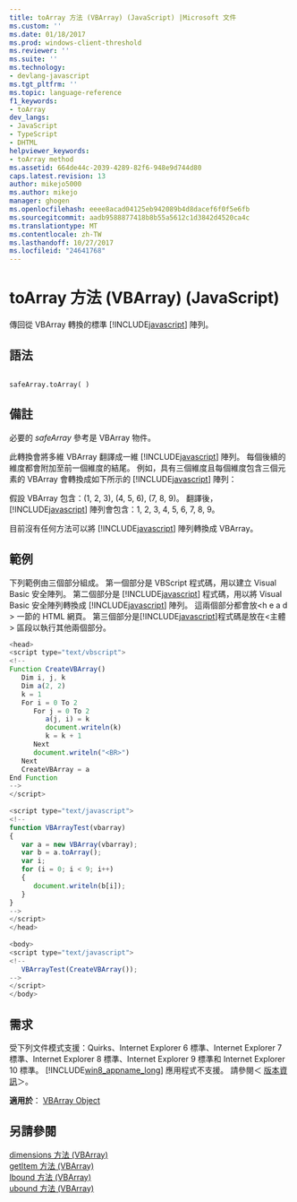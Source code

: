 ```yaml
---
title: toArray 方法 (VBArray) (JavaScript) |Microsoft 文件
ms.custom: ''
ms.date: 01/18/2017
ms.prod: windows-client-threshold
ms.reviewer: ''
ms.suite: ''
ms.technology:
- devlang-javascript
ms.tgt_pltfrm: ''
ms.topic: language-reference
f1_keywords:
- toArray
dev_langs:
- JavaScript
- TypeScript
- DHTML
helpviewer_keywords:
- toArray method
ms.assetid: 664de44c-2039-4289-82f6-948e9d744d80
caps.latest.revision: 13
author: mikejo5000
ms.author: mikejo
manager: ghogen
ms.openlocfilehash: eeee8acad04125eb942089b4d8dacef6f0f5e6fb
ms.sourcegitcommit: aadb9588877418b8b55a5612c1d3842d4520ca4c
ms.translationtype: MT
ms.contentlocale: zh-TW
ms.lasthandoff: 10/27/2017
ms.locfileid: "24641768"
---
```

# <a name="toarray-method-vbarray-javascript"></a>toArray 方法 (VBArray) (JavaScript)
傳回從 VBArray 轉換的標準 [!INCLUDE[javascript](../../javascript/includes/javascript-md.md)] 陣列。  
  
## <a name="syntax"></a>語法  
  
```  
  
safeArray.toArray( )   
```  
  
## <a name="remarks"></a>備註  
 必要的 *safeArray* 參考是 VBArray 物件。  
  
 此轉換會將多維 VBArray 翻譯成一維 [!INCLUDE[javascript](../../javascript/includes/javascript-md.md)] 陣列。 每個後續的維度都會附加至前一個維度的結尾。 例如，具有三個維度且每個維度包含三個元素的 VBArray 會轉換成如下所示的 [!INCLUDE[javascript](../../javascript/includes/javascript-md.md)] 陣列：  
  
 假設 VBArray 包含：(1, 2, 3), (4, 5, 6), (7, 8, 9)。 翻譯後， [!INCLUDE[javascript](../../javascript/includes/javascript-md.md)] 陣列會包含：1, 2, 3, 4, 5, 6, 7, 8, 9。  
  
 目前沒有任何方法可以將 [!INCLUDE[javascript](../../javascript/includes/javascript-md.md)] 陣列轉換成 VBArray。  
  
## <a name="example"></a>範例  
 下列範例由三個部分組成。 第一個部分是 VBScript 程式碼，用以建立 Visual Basic 安全陣列。 第二個部分是 [!INCLUDE[javascript](../../javascript/includes/javascript-md.md)] 程式碼，用以將 Visual Basic 安全陣列轉換成 [!INCLUDE[javascript](../../javascript/includes/javascript-md.md)] 陣列。 這兩個部分都會放\<h e a d > 一節的 HTML 網頁。 第三個部分是[!INCLUDE[javascript](../../javascript/includes/javascript-md.md)]程式碼是放在\<主體 > 區段以執行其他兩個部分。  
  
```JavaScript  
<head>  
<script type="text/vbscript">  
<!--  
Function CreateVBArray()  
   Dim i, j, k  
   Dim a(2, 2)  
   k = 1  
   For i = 0 To 2  
      For j = 0 To 2  
         a(j, i) = k  
         document.writeln(k)  
         k = k + 1  
      Next  
      document.writeln("<BR>")  
   Next  
   CreateVBArray = a  
End Function  
-->  
</script>  
  
<script type="text/javascript">  
<!--  
function VBArrayTest(vbarray)  
{  
   var a = new VBArray(vbarray);  
   var b = a.toArray();  
   var i;  
   for (i = 0; i < 9; i++)   
   {  
      document.writeln(b[i]);  
   }  
}  
-->  
</script>  
</head>  
  
<body>  
<script type="text/javascript">  
<!--  
   VBArrayTest(CreateVBArray());  
-->  
</script>  
</body>  
```  
  
## <a name="requirements"></a>需求  
 受下列文件模式支援：Quirks、Internet Explorer 6 標準、Internet Explorer 7 標準、Internet Explorer 8 標準、Internet Explorer 9 標準和 Internet Explorer 10 標準。 [!INCLUDE[win8_appname_long](../../javascript/includes/win8-appname-long-md.md)] 應用程式不支援。 請參閱＜ [版本資訊](../../javascript/reference/javascript-version-information.md)＞。  
  
 **適用於**： [VBArray Object](../../javascript/reference/vbarray-object-javascript.md)  
  
## <a name="see-also"></a>另請參閱  
 [dimensions 方法 (VBArray)](../../javascript/reference/dimensions-method-vbarray-javascript.md)   
 [getItem 方法 (VBArray)](../../javascript/reference/getitem-method-vbarray-javascript.md)   
 [lbound 方法 (VBArray)](../../javascript/reference/lbound-method-vbarray-javascript.md)   
 [ubound 方法 (VBArray)](../../javascript/reference/ubound-method-vbarray-javascript.md)